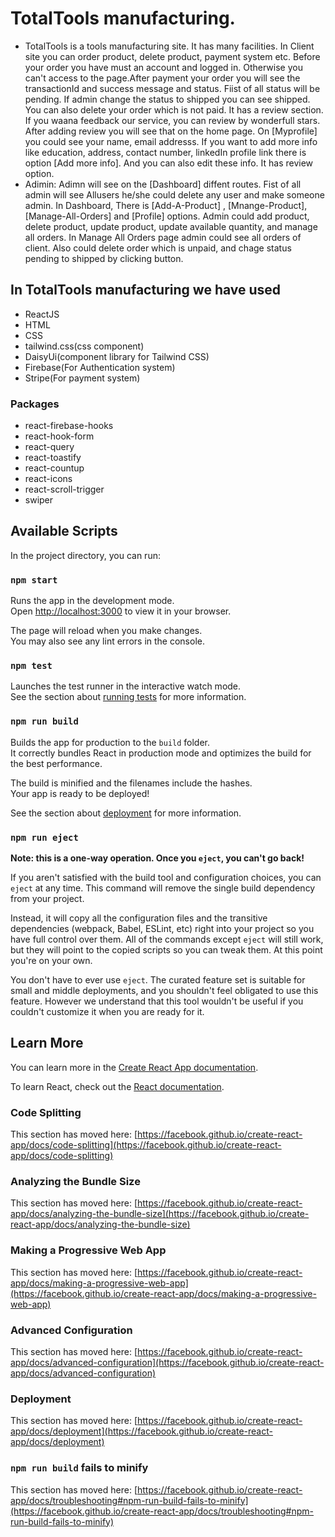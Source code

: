 # TotalTools manufacturing.

* TotalTools is a tools manufacturing site. It has many facilities. In Client site you can order product, delete product, payment system etc. Before your order you have must an account and logged in. Otherwise you can't access to the page.After payment your order you will see the transactionId and success message and status. Fiist of all status will be pending. If admin change the status to shipped you can see shipped. You can also delete your order which is not paid. It has a review section.  If you waana feedback our service, you can review by wonderfull stars. After adding review you will see that on the home page. On [Myprofile] you could see your name, email addresss. If you want to add more info like education, address, contact number, linkedIn profile link there is option [Add more info]. And you can also edit these info.  It has review option.
* Adimin:
Adimn will see on the [Dashboard] diffent routes. Fist of all admin will see Allusers he/she could delete any user and make someone admin. In Dashboard, There is [Add-A-Product] , [Mnange-Product], [Manage-All-Orders] and [Profile] options. Admin could add product, delete product, update product, update available quantity, and manage all orders. In Manage All Orders page admin could see all orders of client. Also could delete order which is unpaid, and chage status pending to shipped by clicking button.

## In TotalTools manufacturing we have used
* ReactJS
* HTML
* CSS
* tailwind.css(css component)
* DaisyUi(component library
for Tailwind CSS)
* Firebase(For Authentication system)
* Stripe(For payment system)

### Packages
* react-firebase-hooks
* react-hook-form
* react-query
* react-toastify
* react-countup
* react-icons
* react-scroll-trigger
* swiper

## Available Scripts

In the project directory, you can run:

### `npm start`

Runs the app in the development mode.\
Open [http://localhost:3000](http://localhost:3000) to view it in your browser.

The page will reload when you make changes.\
You may also see any lint errors in the console.

### `npm test`

Launches the test runner in the interactive watch mode.\
See the section about [running tests](https://facebook.github.io/create-react-app/docs/running-tests) for more information.

### `npm run build`

Builds the app for production to the `build` folder.\
It correctly bundles React in production mode and optimizes the build for the best performance.

The build is minified and the filenames include the hashes.\
Your app is ready to be deployed!

See the section about [deployment](https://facebook.github.io/create-react-app/docs/deployment) for more information.

### `npm run eject`

**Note: this is a one-way operation. Once you `eject`, you can't go back!**

If you aren't satisfied with the build tool and configuration choices, you can `eject` at any time. This command will remove the single build dependency from your project.

Instead, it will copy all the configuration files and the transitive dependencies (webpack, Babel, ESLint, etc) right into your project so you have full control over them. All of the commands except `eject` will still work, but they will point to the copied scripts so you can tweak them. At this point you're on your own.

You don't have to ever use `eject`. The curated feature set is suitable for small and middle deployments, and you shouldn't feel obligated to use this feature. However we understand that this tool wouldn't be useful if you couldn't customize it when you are ready for it.

## Learn More

You can learn more in the [Create React App documentation](https://facebook.github.io/create-react-app/docs/getting-started).

To learn React, check out the [React documentation](https://reactjs.org/).

### Code Splitting

This section has moved here: [https://facebook.github.io/create-react-app/docs/code-splitting](https://facebook.github.io/create-react-app/docs/code-splitting)

### Analyzing the Bundle Size

This section has moved here: [https://facebook.github.io/create-react-app/docs/analyzing-the-bundle-size](https://facebook.github.io/create-react-app/docs/analyzing-the-bundle-size)

### Making a Progressive Web App

This section has moved here: [https://facebook.github.io/create-react-app/docs/making-a-progressive-web-app](https://facebook.github.io/create-react-app/docs/making-a-progressive-web-app)

### Advanced Configuration

This section has moved here: [https://facebook.github.io/create-react-app/docs/advanced-configuration](https://facebook.github.io/create-react-app/docs/advanced-configuration)

### Deployment

This section has moved here: [https://facebook.github.io/create-react-app/docs/deployment](https://facebook.github.io/create-react-app/docs/deployment)

### `npm run build` fails to minify

This section has moved here: [https://facebook.github.io/create-react-app/docs/troubleshooting#npm-run-build-fails-to-minify](https://facebook.github.io/create-react-app/docs/troubleshooting#npm-run-build-fails-to-minify)
